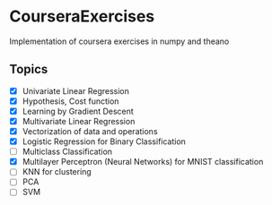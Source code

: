 # CourseraExercises

Implementation of coursera exercises in numpy and theano

## Topics

- [x] Univariate Linear Regression
- [x] Hypothesis, Cost function
- [x] Learning by Gradient Descent
- [x] Multivariate Linear Regression
- [x] Vectorization of data and operations
- [x] Logistic Regression for Binary Classification
- [ ] Multiclass Classification
- [x] Multilayer Perceptron (Neural Networks) for MNIST classification
- [ ] KNN for clustering
- [ ] PCA
- [ ] SVM
